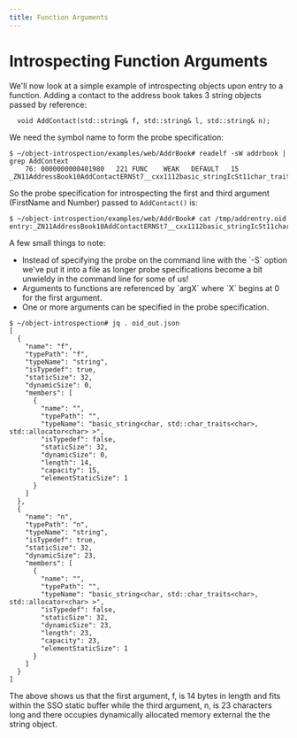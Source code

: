 ```yaml
---
title: Function Arguments
---
```


# Introspecting Function Arguments

We'll now look at a simple example of introspecting objects upon entry to a function. Adding a contact to the address book takes 3 string objects passed by reference:

```
  void AddContact(std::string& f, std::string& l, std::string& n);
```

We need the symbol name to form the probe specification:

```
$ ~/object-introspection/examples/web/AddrBook# readelf -sW addrbook | grep AddContext
    76: 0000000000401980   221 FUNC    WEAK   DEFAULT   15 _ZN11AddressBook10AddContactERNSt7__cxx1112basic_stringIcSt11char_traitsIcESaIcEEES6_S6_
```

So the probe specification for introspecting the first and third argument (FirstName and Number) passed to `AddContact()` is:

```
$ ~/object-introspection/examples/web/AddrBook# cat /tmp/addrentry.oid
entry:_ZN11AddressBook10AddContactERNSt7__cxx1112basic_stringIcSt11char_traitsIcESaIcEEES6_S6_:arg0,arg2
```

A few small things to note:

<ul>
  <li>Instead of specifying the probe on the command line with the `-S` option we've put it into a file as longer probe specifications become a bit unwieldy in the command line for some of us!</li>
  <li>Arguments to functions are referenced by `argX` where `X` begins at 0 for the first argument.</li>
  <li>One or more arguments can be specified in the probe specification.</li>
</ul>

```
$ ~/object-introspection# jq . oid_out.json
[
  {
    "name": "f",
    "typePath": "f",
    "typeName": "string",
    "isTypedef": true,
    "staticSize": 32,
    "dynamicSize": 0,
    "members": [
      {
        "name": "",
        "typePath": "",
        "typeName": "basic_string<char, std::char_traits<char>, std::allocator<char> >",
        "isTypedef": false,
        "staticSize": 32,
        "dynamicSize": 0,
        "length": 14,
        "capacity": 15,
        "elementStaticSize": 1
      }
    ]
  },
  {
    "name": "n",
    "typePath": "n",
    "typeName": "string",
    "isTypedef": true,
    "staticSize": 32,
    "dynamicSize": 23,
    "members": [
      {
        "name": "",
        "typePath": "",
        "typeName": "basic_string<char, std::char_traits<char>, std::allocator<char> >",
        "isTypedef": false,
        "staticSize": 32,
        "dynamicSize": 23,
        "length": 23,
        "capacity": 23,
        "elementStaticSize": 1
      }
    ]
  }
]
```

The above shows us that the first argument, f, is 14 bytes in length and fits within the SSO static buffer while the third argument, n, is 23 characters long and there occupies dynamically allocated memory external the the string object.
